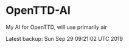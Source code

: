 # OpenTTD-AI
My AI for OpenTTD, will use primarily air

Latest backup: Sun Sep 29 09:21:02 UTC 2019
